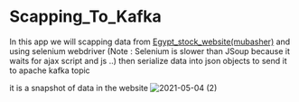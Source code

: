# Scapping_To_Kafka

In this app we will scapping data from [Egypt_stock_website(mubasher)]('https://www.mubasher.info/countries/eg/stock-prices') and using selenium webdriver (Note : Selenium is slower than JSoup because it waits for ajax script and js ..) then serialize data into json objects to send it to apache kafka topic

it is a snapshot of data in the website 
![2021-05-04 (2)](https://user-images.githubusercontent.com/58120325/116986630-4b35f580-acce-11eb-941c-eeac219d2d6c.png)
